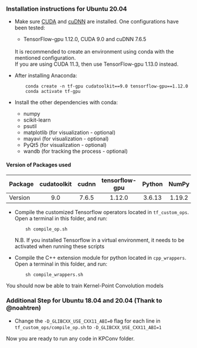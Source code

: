 ### Installation instructions for Ubuntu 20.04
     
* Make sure <a href="https://docs.nvidia.com/cuda/cuda-installation-guide-linux/index.html">CUDA</a>  and <a href="https://docs.nvidia.com/deeplearning/sdk/cudnn-install/index.html">cuDNN</a> are installed. One configurations have been tested: 
     - TensorFlow-gpu 1.12.0, CUDA 9.0 and cuDNN 7.6.5 <br />
  <br />
  It is recommended to create an environment using conda with the mentioned configuration.<br />
  If you are using CUDA 11.3, then use TensorFlow-gpu 1.13.0 instead.<br />

* After installing Anaconda:

          conda create -n tf-gpu cudatoolkit==9.0 tensorflow-gpu==1.12.0
          conda activate tf-gpu

* Install the other dependencies with conda:
     - numpy
     - scikit-learn
     - psutil
     - matplotlib (for visualization - optional)
     - mayavi (for visualization - optional)
     - PyQt5 (for visualization - optional)
     - wandb (for tracking the process - optional)

#### Version of Packages used

| Package | cudatoolkit | cudnn | tensorflow-gpu | Python | NumPy | scikit-learn | PyQt | psutil | 
| :--- | :---: | :---: | :---: | :---: | :---: | :---: | :---: | :---: |
| Version | 9.0 | 7.6.5 | 1.12.0 | 3.6.13 | 1.19.2 | 0.24.2 | 5.9.2 | 5.9.0 |
     
* Compile the customized Tensorflow operators located in `tf_custom_ops`. Open a terminal in this folder, and run:

          sh compile_op.sh

     N.B. If you installed Tensorflow in a virtual environment, it needs to be activated when running these scripts
     
* Compile the C++ extension module for python located in `cpp_wrappers`. Open a terminal in this folder, and run:

          sh compile_wrappers.sh

You should now be able to train Kernel-Point Convolution models

### Additional Step for Ubuntu 18.04 and 20.04 (Thank to @noahtren)

* Change the `-D_GLIBCXX_USE_CXX11_ABI=0` flag for each line in `tf_custom_ops/compile_op.sh` to `-D_GLIBCXX_USE_CXX11_ABI=1`

Now you are ready to run any code in KPConv folder.


